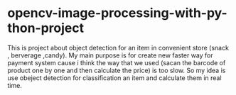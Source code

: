 # opencv-image-processing-with-py-thon-project
This is project about object detection for an item in convenient store (snack , berverage ,candy).
My main purpose is for create new faster way for payment system cause i think the way that we used (sacan the barcode of product one by one and then calculate the price) is too slow.
So my idea is use obeject detection for classification an item and calculate them in real time.
